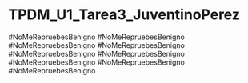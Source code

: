 # TPDM_U1_Tarea3_JuventinoPerez
#NoMeRepruebesBenigno
#NoMeRepruebesBenigno
#NoMeRepruebesBenigno
#NoMeRepruebesBenigno
#NoMeRepruebesBenigno
#NoMeRepruebesBenigno
#NoMeRepruebesBenigno
#NoMeRepruebesBenigno
#NoMeRepruebesBenigno

